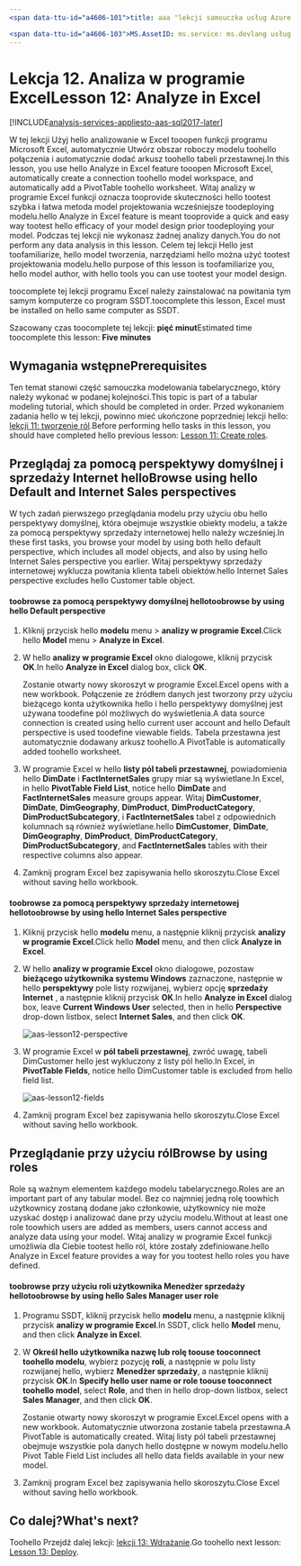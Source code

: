 ```yaml
---
<span data-ttu-id="a4606-101">title: aaa "lekcji samouczka usług Azure Analysis Services 12: analizować w programie Excel | Opis elementu Microsoft Docs": w tym artykule opisano, jak toouse analizy w programie Excel w hello Azure Analysis Services projekt samouczka.</span><span class="sxs-lookup"><span data-stu-id="a4606-101">title: aaa"Azure Analysis Services tutorial lesson 12: Analyze in Excel | Microsoft Docs" description: Describes how toouse Analyze in Excel in hello Azure Analysis Services tutorial project.</span></span> <span data-ttu-id="a4606-102">usługi: documentationcenter usług analysis services: "Autor: minewiskan Menedżera: Edytor erikre:" tagów: "</span><span class="sxs-lookup"><span data-stu-id="a4606-102">services: analysis-services documentationcenter: '' author: minewiskan manager: erikre editor: '' tags: ''</span></span>

<span data-ttu-id="a4606-103">MS.AssetID: ms.service: ms.devlang usług analysis services: NA ms.topic: get-started-article ms.tgt_pltfrm: NA ms.workload: na ms.date: 05/26/2017 ms.author: owend</span><span class="sxs-lookup"><span data-stu-id="a4606-103">ms.assetid: ms.service: analysis-services ms.devlang: NA ms.topic: get-started-article ms.tgt_pltfrm: NA ms.workload: na ms.date: 05/26/2017 ms.author: owend</span></span>
---
```

# <a name="lesson-12-analyze-in-excel"></a><span data-ttu-id="a4606-104">Lekcja 12. Analiza w programie Excel</span><span class="sxs-lookup"><span data-stu-id="a4606-104">Lesson 12: Analyze in Excel</span></span>

[!INCLUDE[analysis-services-appliesto-aas-sql2017-later](../../../includes/analysis-services-appliesto-aas-sql2017-later.md)]

<span data-ttu-id="a4606-105">W tej lekcji Użyj hello analizowanie w Excel tooopen funkcji programu Microsoft Excel, automatycznie Utwórz obszar roboczy modelu toohello połączenia i automatycznie dodać arkusz toohello tabeli przestawnej.</span><span class="sxs-lookup"><span data-stu-id="a4606-105">In this lesson, you use hello Analyze in Excel feature tooopen Microsoft Excel, automatically create a connection toohello model workspace, and automatically add a PivotTable toohello worksheet.</span></span> <span data-ttu-id="a4606-106">Witaj analizy w programie Excel funkcji oznacza tooprovide skuteczności hello tootest szybka i łatwa metoda model projektowania wcześniejsze toodeploying modelu.</span><span class="sxs-lookup"><span data-stu-id="a4606-106">hello Analyze in Excel feature is meant tooprovide a quick and easy way tootest hello efficacy of your model design prior toodeploying your model.</span></span> <span data-ttu-id="a4606-107">Podczas tej lekcji nie wykonasz żadnej analizy danych.</span><span class="sxs-lookup"><span data-stu-id="a4606-107">You do not perform any data analysis in this lesson.</span></span> <span data-ttu-id="a4606-108">Celem tej lekcji Hello jest toofamiliarize, hello model tworzenia, narzędziami hello można użyć tootest projektowania modelu.</span><span class="sxs-lookup"><span data-stu-id="a4606-108">hello purpose of this lesson is toofamiliarize you, hello model author, with hello tools you can use tootest your model design.</span></span>   
  
<span data-ttu-id="a4606-109">toocomplete tej lekcji programu Excel należy zainstalować na powitania tym samym komputerze co program SSDT.</span><span class="sxs-lookup"><span data-stu-id="a4606-109">toocomplete this lesson, Excel must be installed on hello same computer as SSDT.</span></span>
  
<span data-ttu-id="a4606-110">Szacowany czas toocomplete tej lekcji: **pięć minut**</span><span class="sxs-lookup"><span data-stu-id="a4606-110">Estimated time toocomplete this lesson: **Five minutes**</span></span>  
  
## <a name="prerequisites"></a><span data-ttu-id="a4606-111">Wymagania wstępne</span><span class="sxs-lookup"><span data-stu-id="a4606-111">Prerequisites</span></span>  
<span data-ttu-id="a4606-112">Ten temat stanowi część samouczka modelowania tabelarycznego, który należy wykonać w podanej kolejności.</span><span class="sxs-lookup"><span data-stu-id="a4606-112">This topic is part of a tabular modeling tutorial, which should be completed in order.</span></span> <span data-ttu-id="a4606-113">Przed wykonaniem zadania hello w tej lekcji, powinno mieć ukończone poprzedniej lekcji hello: [lekcji 11: tworzenie ról](../tutorials/aas-lesson-11-create-roles.md).</span><span class="sxs-lookup"><span data-stu-id="a4606-113">Before performing hello tasks in this lesson, you should have completed hello previous lesson: [Lesson 11: Create roles](../tutorials/aas-lesson-11-create-roles.md).</span></span>  
  
## <a name="browse-using-hello-default-and-internet-sales-perspectives"></a><span data-ttu-id="a4606-114">Przeglądaj za pomocą perspektywy domyślnej i sprzedaży Internet hello</span><span class="sxs-lookup"><span data-stu-id="a4606-114">Browse using hello Default and Internet Sales perspectives</span></span>  
<span data-ttu-id="a4606-115">W tych zadań pierwszego przeglądania modelu przy użyciu obu hello perspektywy domyślnej, która obejmuje wszystkie obiekty modelu, a także za pomocą perspektywy sprzedaży internetowej hello należy wcześniej.</span><span class="sxs-lookup"><span data-stu-id="a4606-115">In these first tasks, you browse your model by using both hello default perspective, which includes all model objects, and also by using hello Internet Sales perspective you earlier.</span></span> <span data-ttu-id="a4606-116">Witaj perspektywy sprzedaży internetowej wyklucza powitania klienta tabeli obiektów.</span><span class="sxs-lookup"><span data-stu-id="a4606-116">hello Internet Sales perspective excludes hello Customer table object.</span></span>  
  
#### <a name="toobrowse-by-using-hello-default-perspective"></a><span data-ttu-id="a4606-117">toobrowse za pomocą perspektywy domyślnej hello</span><span class="sxs-lookup"><span data-stu-id="a4606-117">toobrowse by using hello Default perspective</span></span>  
  
1.  <span data-ttu-id="a4606-118">Kliknij przycisk hello **modelu** menu > **analizy w programie Excel**.</span><span class="sxs-lookup"><span data-stu-id="a4606-118">Click hello **Model** menu > **Analyze in Excel**.</span></span>  
  
2.  <span data-ttu-id="a4606-119">W hello **analizy w programie Excel** okno dialogowe, kliknij przycisk **OK**.</span><span class="sxs-lookup"><span data-stu-id="a4606-119">In hello **Analyze in Excel** dialog box, click **OK**.</span></span>  
  
    <span data-ttu-id="a4606-120">Zostanie otwarty nowy skoroszyt w programie Excel.</span><span class="sxs-lookup"><span data-stu-id="a4606-120">Excel opens with a new workbook.</span></span> <span data-ttu-id="a4606-121">Połączenie ze źródłem danych jest tworzony przy użyciu bieżącego konta użytkownika hello i hello perspektywy domyślnej jest używana toodefine pól możliwych do wyświetlenia.</span><span class="sxs-lookup"><span data-stu-id="a4606-121">A data source connection is created using hello current user account and hello Default perspective is used toodefine viewable fields.</span></span> <span data-ttu-id="a4606-122">Tabela przestawna jest automatycznie dodawany arkusz toohello.</span><span class="sxs-lookup"><span data-stu-id="a4606-122">A PivotTable is automatically added toohello worksheet.</span></span>  
  
3.  <span data-ttu-id="a4606-123">W programie Excel w hello **listy pól tabeli przestawnej**, powiadomienia hello **DimDate** i **FactInternetSales** grupy miar są wyświetlane.</span><span class="sxs-lookup"><span data-stu-id="a4606-123">In Excel, in hello **PivotTable Field List**, notice hello **DimDate** and **FactInternetSales** measure groups appear.</span></span> <span data-ttu-id="a4606-124">Witaj **DimCustomer**, **DimDate**, **DimGeography**, **DimProduct**, **DimProductCategory**, **DimProductSubcategory**, i **FactInternetSales** tabel z odpowiednich kolumnach są również wyświetlane.</span><span class="sxs-lookup"><span data-stu-id="a4606-124">hello **DimCustomer**, **DimDate**, **DimGeography**, **DimProduct**, **DimProductCategory**, **DimProductSubcategory**, and **FactInternetSales** tables with their respective columns also appear.</span></span>  
  
4.  <span data-ttu-id="a4606-125">Zamknij program Excel bez zapisywania hello skoroszytu.</span><span class="sxs-lookup"><span data-stu-id="a4606-125">Close Excel without saving hello workbook.</span></span>  
  
#### <a name="toobrowse-by-using-hello-internet-sales-perspective"></a><span data-ttu-id="a4606-126">toobrowse za pomocą perspektywy sprzedaży internetowej hello</span><span class="sxs-lookup"><span data-stu-id="a4606-126">toobrowse by using hello Internet Sales perspective</span></span>  
  
1.  <span data-ttu-id="a4606-127">Kliknij przycisk hello **modelu** menu, a następnie kliknij przycisk **analizy w programie Excel**.</span><span class="sxs-lookup"><span data-stu-id="a4606-127">Click hello **Model** menu, and then click **Analyze in Excel**.</span></span>  
  
2.  <span data-ttu-id="a4606-128">W hello **analizy w programie Excel** okno dialogowe, pozostaw **bieżącego użytkownika systemu Windows** zaznaczone, następnie w hello **perspektywy** pole listy rozwijanej, wybierz opcję **sprzedaży Internet** , a następnie kliknij przycisk **OK**.</span><span class="sxs-lookup"><span data-stu-id="a4606-128">In hello **Analyze in Excel** dialog box, leave **Current Windows User** selected, then in hello **Perspective** drop-down listbox, select **Internet Sales**, and then click **OK**.</span></span> 
    
    ![aas-lesson12-perspective](../tutorials/media/aas-lesson12-perspective.png)
    
3.  <span data-ttu-id="a4606-130">W programie Excel w **pól tabeli przestawnej**, zwróć uwagę, tabeli DimCustomer hello jest wykluczony z listy pól hello.</span><span class="sxs-lookup"><span data-stu-id="a4606-130">In Excel, in **PivotTable Fields**, notice hello DimCustomer table is excluded from hello field list.</span></span>  
    
    ![aas-lesson12-fields](../tutorials/media/aas-lesson12-fields.png)
    
4.  <span data-ttu-id="a4606-132">Zamknij program Excel bez zapisywania hello skoroszytu.</span><span class="sxs-lookup"><span data-stu-id="a4606-132">Close Excel without saving hello workbook.</span></span>  
  
## <a name="browse-by-using-roles"></a><span data-ttu-id="a4606-133">Przeglądanie przy użyciu ról</span><span class="sxs-lookup"><span data-stu-id="a4606-133">Browse by using roles</span></span>  
<span data-ttu-id="a4606-134">Role są ważnym elementem każdego modelu tabelarycznego.</span><span class="sxs-lookup"><span data-stu-id="a4606-134">Roles are an important part of any tabular model.</span></span> <span data-ttu-id="a4606-135">Bez co najmniej jedną rolę toowhich użytkownicy zostaną dodane jako członkowie, użytkownicy nie może uzyskać dostęp i analizować dane przy użyciu modelu.</span><span class="sxs-lookup"><span data-stu-id="a4606-135">Without at least one role toowhich users are added as members, users cannot access and analyze data using your model.</span></span> <span data-ttu-id="a4606-136">Witaj analizy w programie Excel funkcji umożliwia dla Ciebie tootest hello ról, które zostały zdefiniowane.</span><span class="sxs-lookup"><span data-stu-id="a4606-136">hello Analyze in Excel feature provides a way for you tootest hello roles you have defined.</span></span>  
  
#### <a name="toobrowse-by-using-hello-sales-manager-user-role"></a><span data-ttu-id="a4606-137">toobrowse przy użyciu roli użytkownika Menedżer sprzedaży hello</span><span class="sxs-lookup"><span data-stu-id="a4606-137">toobrowse by using hello Sales Manager user role</span></span>  
  
1.  <span data-ttu-id="a4606-138">Programu SSDT, kliknij przycisk hello **modelu** menu, a następnie kliknij przycisk **analizy w programie Excel**.</span><span class="sxs-lookup"><span data-stu-id="a4606-138">In SSDT, click hello **Model** menu, and then click **Analyze in Excel**.</span></span>  
  
2.  <span data-ttu-id="a4606-139">W **Określ hello użytkownika nazwę lub rolę toouse tooconnect toohello modelu**, wybierz pozycję **roli**, a następnie w polu listy rozwijanej hello, wybierz **Menedżer sprzedaży**, a następnie kliknij przycisk  **OK**.</span><span class="sxs-lookup"><span data-stu-id="a4606-139">In **Specify hello user name or role toouse tooconnect toohello model**, select **Role**, and then in hello drop-down listbox, select **Sales Manager**, and then click **OK**.</span></span>  
  
    <span data-ttu-id="a4606-140">Zostanie otwarty nowy skoroszyt w programie Excel.</span><span class="sxs-lookup"><span data-stu-id="a4606-140">Excel opens with a new workbook.</span></span> <span data-ttu-id="a4606-141">Automatycznie utworzona zostanie tabela przestawna.</span><span class="sxs-lookup"><span data-stu-id="a4606-141">A PivotTable is automatically created.</span></span> <span data-ttu-id="a4606-142">Witaj listy pól tabeli przestawnej obejmuje wszystkie pola danych hello dostępne w nowym modelu.</span><span class="sxs-lookup"><span data-stu-id="a4606-142">hello Pivot Table Field List includes all hello data fields available in your new model.</span></span>  
      
3.  <span data-ttu-id="a4606-143">Zamknij program Excel bez zapisywania hello skoroszytu.</span><span class="sxs-lookup"><span data-stu-id="a4606-143">Close Excel without saving hello workbook.</span></span>  
  
## <a name="whats-next"></a><span data-ttu-id="a4606-144">Co dalej?</span><span class="sxs-lookup"><span data-stu-id="a4606-144">What's next?</span></span>
<span data-ttu-id="a4606-145">Toohello Przejdź dalej lekcji: [lekcji 13: Wdrażanie](../tutorials/aas-lesson-13-deploy.md).</span><span class="sxs-lookup"><span data-stu-id="a4606-145">Go toohello next lesson: [Lesson 13: Deploy](../tutorials/aas-lesson-13-deploy.md).</span></span>

  
  
  
